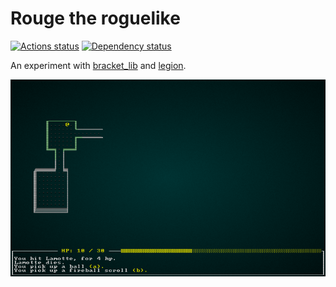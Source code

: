 # Rouge the roguelike
[![Actions status](https://github.com/bofh69/rouge/workflows/Rouge/badge.svg)](https://github.com/bofh69/rouge/actions)
[![Dependency status](https://deps.rs/repo/github/bofh69/rouge/status.svg)](https://deps.rs/repo/github/bofh69/rouge)

An experiment with [bracket_lib](https://github.com/thebracket/bracket-lib)
and [legion](https://github.com/amethyst/legion).

![Screenshot](screenshots/overview.png)
